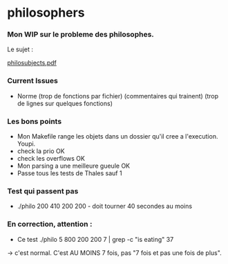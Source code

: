 # philosophers

### Mon WIP sur le probleme des philosophes.

Le sujet :

[philosubjects.pdf](https://github.com/leitn/philosophers/files/12674668/philosubjects.pdf)

### Current Issues
- Norme (trop de fonctions par fichier) (commentaires qui trainent) (trop de lignes sur quelques fonctions)

### Les bons points
- Mon Makefile range les objets dans un dossier qu'il cree a l'execution. Youpi.
- check la prio OK
- check les overflows OK
- Mon parsing a une meilleure gueule OK
- Passe tous les tests de Thales sauf 1

### Test qui passent pas
- ./philo 200 410 200 200 - doit tourner 40 secondes au moins


### En correction, attention :
- Ce test
./philo 5 800 200 200 7 | grep -c "is eating"
37

-> c'est normal. C'est AU MOINS 7 fois, pas "7 fois et pas une fois de plus".


